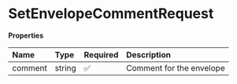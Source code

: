 # SetEnvelopeCommentRequest

**Properties**

| Name    | Type   | Required | Description              |
| :------ | :----- | :------- | :----------------------- |
| comment | string | ✅       | Comment for the envelope |
